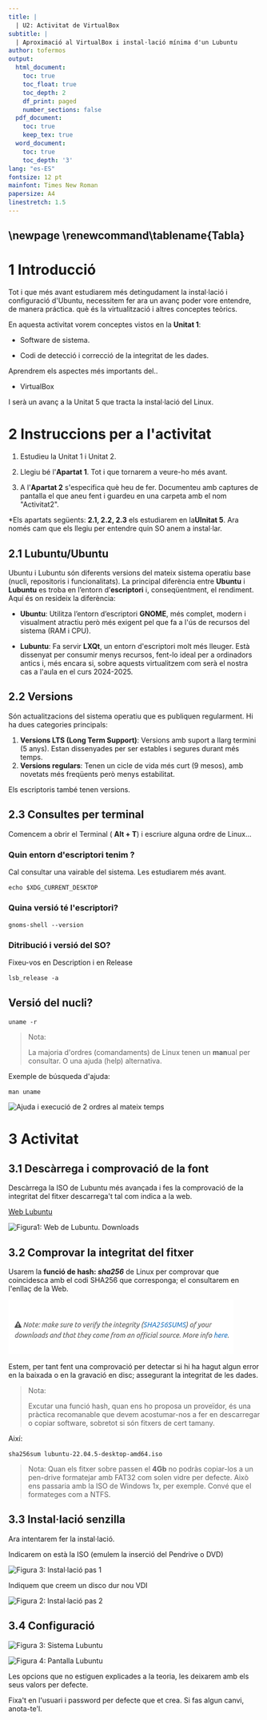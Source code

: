 ```yaml
---
title: |
  | U2: Activitat de VirtualBox 
subtitle: |
  | Aproximació al VirtualBox i instal·lació mínima d'un Lubuntu
author: tofermos
output:
  html_document:
    toc: true
    toc_float: true
    toc_depth: 2
    df_print: paged
    number_sections: false
  pdf_document: 
    toc: true
    keep_tex: true
  word_document:
    toc: true
    toc_depth: '3'
lang: "es-ES"
fontsize: 12 pt
mainfont: Times New Roman
papersize: A4
linestretch: 1.5
---
```


\newpage
\renewcommand\tablename{Tabla}
---


# 1 Introducció

Tot i que més avant estudiarem més detingudament la instal·lació i configuració d'Ubuntu, necessitem fer ara un avanç poder vore entendre, de manera práctica. què és la virtualització i altres conceptes teòrics.

En aquesta activitat vorem conceptes vistos en la **Unitat 1**:

* Software de sistema.

* Codi de detecció i correcció de la integritat de les dades.

Aprendrem els aspectes més importants del..

* VirtualBox

I serà un avanç a la Unitat 5 que tracta la instal·lació del Linux.

# 2 Instruccions per a l'activitat

1.  Estudieu la Unitat 1 i Unitat 2.

2.  Llegiu bé l'**Apartat 1**. Tot i que tornarem a veure-ho més avant.

3.  A l'**Apartat 2** s'especifica què heu de fer. Documenteu amb captures de pantalla el que aneu fent i guardeu en una carpeta amb el nom "Activitat2".

*Els apartats següents: **2.1, 2.2, 2.3** els estudiarem en la**UInitat 5**. Ara només cam que els llegiu per entendre quin SO anem a instal·lar.

## 2.1 Lubuntu/Ubuntu

Ubuntu i Lubuntu són diferents versions del mateix sistema operatiu base (nucli, repositoris i funcionalitats). La principal diferència entre **Ubuntu** i **Lubuntu** es troba en l’entorn d’**escriptori** i, conseqüentment, el rendiment. Aquí és on resideix la diferència:


- **Ubuntu**: Utilitza l’entorn d’escriptori **GNOME**, més complet, modern i visualment atractiu però més exigent pel que fa a l'ús de recursos del sistema (RAM i CPU).
  
- **Lubuntu**: Fa servir **LXQt**, un entorn d'escriptori molt més lleuger. Està dissenyat per consumir menys recursos, fent-lo ideal per a ordinadors antics i, més encara si, sobre aquests virtualitzem com serà el nostra cas a l'aula en el curs 2024-2025.

## 2.2 Versions

Són actualitzacions del sistema operatiu que es publiquen regularment. Hi ha dues categories principals:

1. **Versions LTS (Long Term Support)**: Versions amb suport a llarg termini (5 anys). Estan dissenyades per ser estables i segures durant més temps.
2. **Versions regulars**: Tenen un cicle de vida més curt (9 mesos), amb novetats més freqüents però menys estabilitat.

Els escriptoris també tenen versions.

## 2.3 Consultes per terminal

Comencem a obrir el Terminal ( **Alt + T**) i escriure alguna ordre de Linux...


### Quin entorn d'escriptori tenim ?

Cal consultar una vairable del sistema. Les estudiarem més avant.
```shell
echo $XDG_CURRENT_DESKTOP
```

### Quina versió té l'escriptori?

```shell
gnoms-shell --version
```

### Ditribució i versió del SO?

Fixeu-vos en Description i en Release

```shell
lsb_release -a
```

## Versió del nucli?

```shell
uname -r
```

> Nota:
>
>La majoria d'ordres (comandaments) de Linux tenen un **man**ual per consultar. O una ajuda (help) alternativa.

Exemple de búsqueda d'ajuda:
``` shell
man uname
```

![Ajuda i execució de 2 ordres al mateix temps](png/4en1.png)


# 3 Activitat

## 3.1 Descàrrega i comprovació de la font

Descàrrega la ISO de Lubuntu més avançada i fes la comprovació de la integritat del fitxer descarrega't tal com indica a la web.

[Web Lubuntu](https://lubuntu.me/downloads/)

![*Figura1: Web de Lubuntu. Downloads*](png/LubuntuWeb.png)

## 3.2 Comprovar la integritat del fitxer

Usarem la **funció de hash: *sha256*** de Linux per comprovar que coincidesca amb el codi SHA256 que corresponga; el consultarem en l'enllaç de la Web. 

![Enllaç codi SHA256](png/EnllaçSHA.png)

Estem, per tant fent una comprovació per detectar si hi ha hagut algun error en la baixada o en la gravació en disc; assegurant la integritat de les dades.

> Nota:
>
>Excutar una funció hash, quan ens ho proposa un proveïdor, és una pràctica recomanable que devem acostumar-nos a fer en descarregar o copiar software, sobretot si són fitxers de cert tamany.

Així:

```shell
sha256sum lubuntu-22.04.5-desktop-amd64.iso 
```

>Nota:
> Quan els fitxer sobre passen el **4Gb** no podràs copiar-los a un pen-drive formatejar amb FAT32 com solen vidre per defecte.  Això ens passaria amb la ISO de Windows 1x, per exemple.
Convé que el formateges com a NTFS.

## 3.3 Instal·lació senzilla

Ara intentarem fer la instal·lació. 

Indicarem on està la ISO (emulem la inserció del Pendrive o DVD)

![*Figura 3: Instal·lació pas 1*](png/1InstalacioLubuntu.png)

Indiquem que creem un disco dur nou VDI

![*Figura 2: Instal·lació pas 2*](png/2InstalacioLubuntu.png)

## 3.4 Configuració

![*Figura 3: Sistema Lubuntu*](png/SistemaLubuntu.png)

![*Figura 4: Pantalla Lubuntu*](png/SistemaLubuntu.png)

Les opcions que no estiguen explicades a la teoria, les deixarem amb els seus valors per defecte.

Fixa't en l'usuari i password per defecte que et crea. Si fas algun canvi, anota-te'l.

